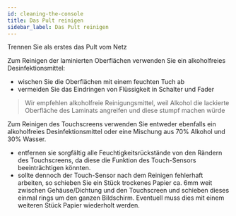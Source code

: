 ```yaml
---
id: cleaning-the-console
title: Das Pult reinigen
sidebar_label: Das Pult reinigen
---
```


Trennen Sie als erstes das Pult vom Netz

Zum Reinigen der laminierten Oberflächen verwenden Sie ein alkoholfreies Desinfektionsmittel:
- wischen Sie die Oberflächen mit einem feuchten Tuch ab
- vermeiden Sie das Eindringen von Flüssigkeit in Schalter und Fader

> Wir empfehlen alkoholfreie Reinigungsmittel, weil Alkohol die lackierte Oberfläche
  des Laminats angreifen und diese stumpf machen würde

Zum Reinigen des Touchscreens verwenden Sie entweder ebenfalls ein alkoholfreies Desinfektionsmittel 
oder eine Mischung aus 70% Alkohol und 30% Wasser.

- entfernen sie sorgfältig alle Feuchtigkeitsrückstände von den Rändern des Touchscreens,
  da diese die Funktion des Touch-Sensors beeinträchtigen könnten.
- sollte dennoch der Touch-Sensor nach dem Reinigen fehlerhaft arbeiten, so schieben Sie ein
  Stück trockenes Papier ca. 6mm weit zwischen Gehäuse/Dichtung und den Touchscreen und schieben dieses 
  einmal rings um den ganzen Bildschirm. Eventuell muss dies mit einem weiteren Stück Papier wiederholt werden.


